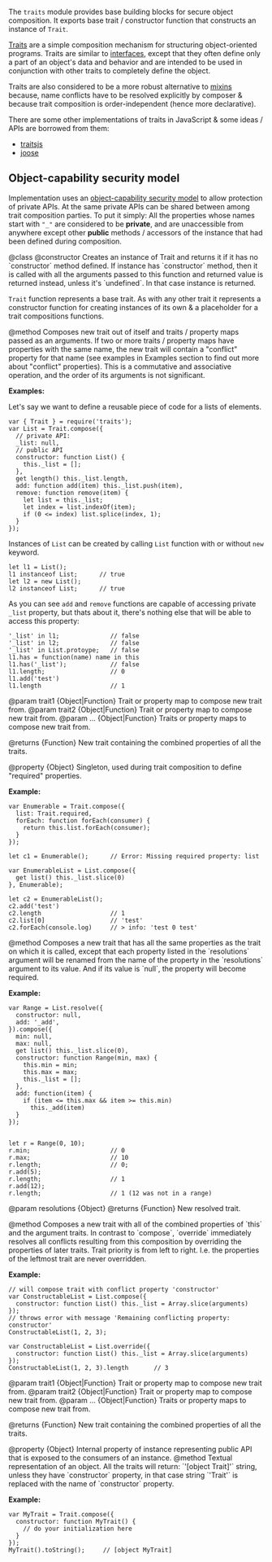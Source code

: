 <!-- contributed by Irakli Gozalishvil [gozala@mozilla.com]  -->

The `traits` module provides base building blocks for secure object
composition. It exports base trait / constructor function that
constructs an instance of `Trait`.

[Traits](http://en.wikipedia.org/wiki/Trait_%28computer_science%29) are a
simple composition mechanism for structuring object-oriented programs. Traits
are similar to
[interfaces](http://en.wikipedia.org/wiki/Interface_%28object-oriented_programming%29),
except that they often define only a part of an object's data and behavior and
are intended to be used in conjunction with other traits to completely define
the object.

Traits are also considered to be a more robust alternative to
[mixins](http://en.wikipedia.org/wiki/Mixins) because, name conflicts have to
be resolved explicitly by composer & because trait composition is
order-independent (hence more declarative).


There are some other implementations of traits in JavaScript & some ideas /
APIs are borrowed from them:

- [traitsjs](http://www.traitsjs.org/)
- [joose](http://code.google.com/p/joose-js/)

Object-capability security model
--------------------------------

Implementation uses an
[object-capability security model](http://en.wikipedia.org/wiki/Object-capability_model)
to allow protection of private APIs. At the same private APIs can be shared
between among trait composition parties. To put it simply: All the properties
whose names start with `"_"` are considered to be **private**, and are
unaccessible from anywhere except other **public** methods / accessors of the
instance that had been defined during composition.

<api name="Trait">
@class
<api name="Trait">
@constructor
Creates an instance of Trait and returns it if it has no `constructor` method
defined. If instance has `constructor` method, then it is called with all the
arguments passed to this function and returned value is returned instead,
unless it's `undefined`. In that case instance is returned.

`Trait` function represents a base trait. As with any other trait it represents
a constructor function for creating instances of its own & a placeholder
for a trait compositions functions.
</api>

<api name="compose">
@method
Composes new trait out of itself and traits / property maps passed as an
arguments. If two or more traits / property maps have properties with the same
name, the new trait will contain a "conflict" property for that name (see
examples in Examples section to find out more about "conflict" properties).
This is a commutative and associative operation, and the order of its
arguments is not significant.

**Examples:**

Let's say we want to define a reusable piece of code for a lists of elements.

    var { Trait } = require('traits');
    var List = Trait.compose({
      // private API:
      _list: null,
      // public API
      constructor: function List() {
        this._list = [];
      },
      get length() this._list.length,
      add: function add(item) this._list.push(item),
      remove: function remove(item) {
        let list = this._list;
        let index = list.indexOf(item);
        if (0 <= index) list.splice(index, 1);
      }
    });

Instances of `List` can be created by calling `List` function with or without
`new` keyword.

    let l1 = List();
    l1 instanceof List;      // true
    let l2 = new List();
    l2 instanceof List;      // true

As you can see `add` and `remove` functions are capable of accessing private
`_list` property, but thats about it, there's nothing else that will be able
to access this property:

    '_list' in l1;              // false
    '_list' in l2;              // false
    '_list' in List.protoype;   // false
    l1.has = function(name) name in this
    l1.has('_list');            // false
    l1.length;                  // 0
    l1.add('test')
    l1.length                   // 1

@param trait1 {Object|Function}
    Trait or property map to compose new trait from.
@param trait2 {Object|Function}
    Trait or property map to compose new trait from.
@param ... {Object|Function}
    Traits or property maps to compose new trait from.

@returns {Function}
    New trait containing the combined properties of all the traits.
</api>

<api name="required">
@property {Object}
Singleton, used during trait composition to define "required" properties.

**Example:**

    var Enumerable = Trait.compose({
      list: Trait.required,
      forEach: function forEach(consumer) {
        return this.list.forEach(consumer);
      }
    });

    let c1 = Enumerable();      // Error: Missing required property: list

    var EnumerableList = List.compose({
      get list() this._list.slice(0)
    }, Enumerable);

    let c2 = EnumerableList();
    c2.add('test')
    c2.length                   // 1
    c2.list[0]                  // 'test'
    c2.forEach(console.log)     // > info: 'test 0 test'

</api>


<api name="resolve">
@method
Composes a new trait that has all the same properties
as the trait on which it is called, except that each property listed
in the `resolutions` argument will be renamed from the name
of the  property in the `resolutions` argument to its value.
And if its value is `null`, the property will become required.

**Example:**

    var Range = List.resolve({
      constructor: null,
      add: '_add',
    }).compose({
      min: null,
      max: null,
      get list() this._list.slice(0),
      constructor: function Range(min, max) {
        this.min = min;
        this.max = max;
        this._list = [];
      },
      add: function(item) {
        if (item <= this.max && item >= this.min)
          this._add(item)
      }
    });


    let r = Range(0, 10);
    r.min;                      // 0
    r.max;                      // 10
    r.length;                   // 0;
    r.add(5);
    r.length;                   // 1
    r.add(12);
    r.length;                   // 1 (12 was not in a range)

@param resolutions {Object}
@returns {Function}
    New resolved trait.
</api>

<api name="override">
@method
Composes a new trait with all of the combined properties of `this` and the
argument traits. In contrast to `compose`, `override` immediately resolves
all conflicts resulting from this composition by overriding the properties of
later traits. Trait priority is from left to right. I.e. the properties of
the leftmost trait are never overridden.

**Example:**

    // will compose trait with conflict property 'constructor'
    var ConstructableList = List.compose({
      constructor: function List() this._list = Array.slice(arguments)
    });
    // throws error with message 'Remaining conflicting property: constructor'
    ConstructableList(1, 2, 3);

    var ConstructableList = List.override({
      constructor: function List() this._list = Array.slice(arguments)
    });
    ConstructableList(1, 2, 3).length       // 3

@param trait1 {Object|Function}
    Trait or property map to compose new trait from.
@param trait2 {Object|Function}
    Trait or property map to compose new trait from.
@param ... {Object|Function}
    Traits or property maps to compose new trait from.

@returns {Function}
    New trait containing the combined properties of all the traits.
</api>

<api name="_public">
@property {Object}
Internal property of instance representing public API that is exposed to the
consumers of an instance.
</api>

<api name='toString'>
@method
Textual representation of an object. All the traits will return:
`'[object Trait]'` string, unless they have `constructor` property, in that
case string `'Trait'` is replaced with the name of `constructor` property.

**Example:**

    var MyTrait = Trait.compose({
      constructor: function MyTrait() {
        // do your initialization here
      }
    });
    MyTrait().toString();     // [object MyTrait]

</api>
</api>
